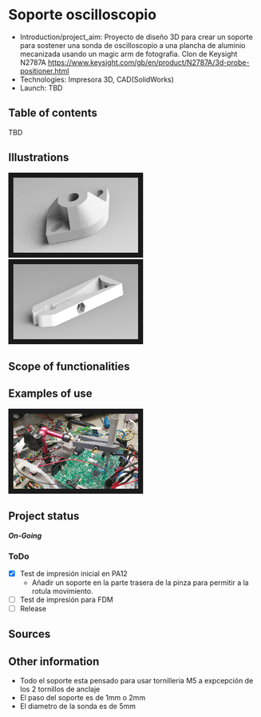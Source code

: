 
# **Soporte oscilloscopio**
- Introduction/project_aim: Proyecto de diseño 3D para crear un soporte para sostener una sonda de oscilloscopio a una plancha de aluminio mecanizada usando un magic arm de fotografia. Clon de Keysight N2787A https://www.keysight.com/gb/en/product/N2787A/3d-probe-positioner.html
- Technologies: Impresora 3D, CAD(SolidWorks)
- Launch: TBD

## Table of contents
  TBD

## Illustrations
<img src="/images/render_fijacion.JPG" width="250" height="150" border="10"/>
<img src="/images/render_pinza.JPG" width="250" height="150" border="10"/>


## Scope of functionalities
## Examples of use
<img src="/images/soporte_sonda.png" width="250" height="150" border="10"/>

## Project status
**_On-Going_**
  
### ToDo 
- [X] Test de impresión inicial en PA12
  - Añadir un soporte en la parte trasera de la pinza para permitir a la rotula movimiento. 
- [ ] Test de impresión para FDM
- [ ] Release
    
## Sources
## Other information

- Todo el soporte esta pensado para usar tornilleria M5 a expcepción de los 2 tornillos de anclaje 
- El paso del soporte es de 1mm o 2mm
- El diametro de la sonda es de 5mm







[//]: # ( Test Comentario)
